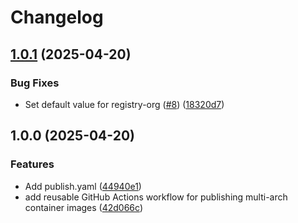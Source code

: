# Changelog

## [1.0.1](https://github.com/MattKobayashi/actions-workflows/compare/v1.0.0...v1.0.1) (2025-04-20)


### Bug Fixes

* Set default value for registry-org ([#8](https://github.com/MattKobayashi/actions-workflows/issues/8)) ([18320d7](https://github.com/MattKobayashi/actions-workflows/commit/18320d727d25380aae82f838a8b73a53dd14a774))

## 1.0.0 (2025-04-20)


### Features

* Add publish.yaml ([44940e1](https://github.com/MattKobayashi/actions-workflows/commit/44940e1b4cf5d38a8a2638f0c242faf59a07f8f3))
* add reusable GitHub Actions workflow for publishing multi-arch container images ([42d066c](https://github.com/MattKobayashi/actions-workflows/commit/42d066c2dfa4ddcd6f8ea9b70643212165b24f23))
